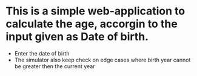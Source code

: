 # This is a simple web-application to calculate the age, accorgin to the input given as Date of birth.
- Enter the date of birth
- The simulator also keep check on edge cases where birth year cannot be greater then the current year